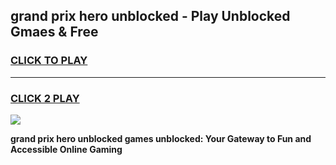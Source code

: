 
## grand prix hero unblocked - Play Unblocked Gmaes & Free
<h3>
<a href="https://news.freeplayer.one?title=grand_prix_hero_unblocked&ref=23F">CLICK TO PLAY</a></h3>
<hr>

<h3>
<a href="https://news.freeplayer.one?title=grand_prix_hero_unblocked&ref=23F">CLICK 2 PLAY</a>
  
</h3>

<a href="https://news.freeplayer.one?title=grand_prix_hero_unblocked&ref=23F/"><img src="https://clearcache.store/games.png"></a>


**grand prix hero unblocked games unblocked: Your Gateway to Fun and Accessible Online Gaming**
